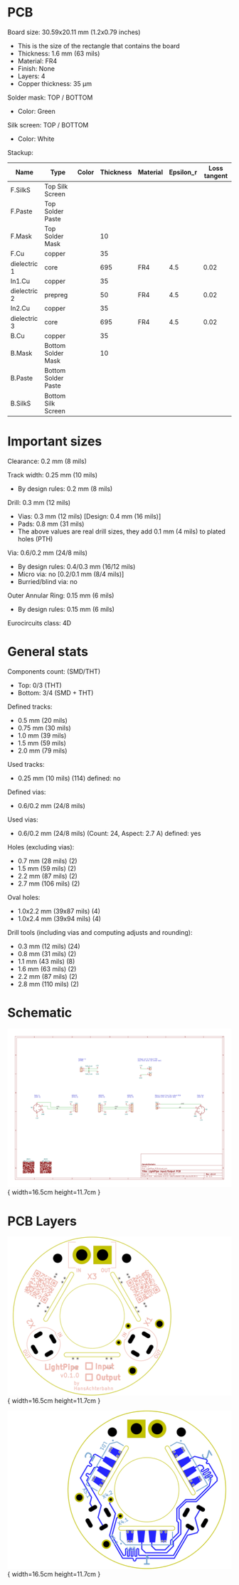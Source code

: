 # PCB

Board size: 30.59x20.11 mm (1.2x0.79 inches)

- This is the size of the rectangle that contains the board
- Thickness: 1.6 mm (63 mils)
- Material: FR4
- Finish: None
- Layers: 4
- Copper thickness: 35 µm

Solder mask: TOP / BOTTOM

- Color: Green

Silk screen: TOP / BOTTOM

- Color: White


Stackup:

| Name                 | Type                 | Color    | Thickness | Material        | Epsilon_r | Loss tangent |
|----------------------|----------------------|----------|-----------|-----------------|-----------|--------------|
| F.SilkS              | Top Silk Screen      |          |           |                 |           |              |
| F.Paste              | Top Solder Paste     |          |           |                 |           |              |
| F.Mask               | Top Solder Mask      |          |        10 |                 |           |              |
| F.Cu                 | copper               |          |        35 |                 |           |              |
| dielectric 1         | core                 |          |       695 | FR4             |       4.5 |         0.02 |
| In1.Cu               | copper               |          |        35 |                 |           |              |
| dielectric 2         | prepreg              |          |        50 | FR4             |       4.5 |         0.02 |
| In2.Cu               | copper               |          |        35 |                 |           |              |
| dielectric 3         | core                 |          |       695 | FR4             |       4.5 |         0.02 |
| B.Cu                 | copper               |          |        35 |                 |           |              |
| B.Mask               | Bottom Solder Mask   |          |        10 |                 |           |              |
| B.Paste              | Bottom Solder Paste  |          |           |                 |           |              |
| B.SilkS              | Bottom Silk Screen   |          |           |                 |           |              |

# Important sizes

Clearance: 0.2 mm (8 mils)

Track width: 0.25 mm (10 mils)

- By design rules: 0.2 mm (8 mils)

Drill: 0.3 mm (12 mils)

- Vias: 0.3 mm (12 mils) [Design: 0.4 mm (16 mils)]
- Pads: 0.8 mm (31 mils)
- The above values are real drill sizes, they add 0.1 mm (4 mils) to plated holes (PTH)

Via: 0.6/0.2 mm (24/8 mils)

- By design rules: 0.4/0.3 mm (16/12 mils)
- Micro via: no [0.2/0.1 mm (8/4 mils)]
- Burried/blind via: no

Outer Annular Ring: 0.15 mm (6 mils)

- By design rules: 0.15 mm (6 mils)

Eurocircuits class: 4D


# General stats

Components count: (SMD/THT)

- Top: 0/3 (THT)
- Bottom: 3/4 (SMD + THT)

Defined tracks:

- 0.5 mm (20 mils)
- 0.75 mm (30 mils)
- 1.0 mm (39 mils)
- 1.5 mm (59 mils)
- 2.0 mm (79 mils)

Used tracks:

- 0.25 mm (10 mils) (114) defined: no

Defined vias:

- 0.6/0.2 mm (24/8 mils)

Used vias:

- 0.6/0.2 mm (24/8 mils) (Count: 24, Aspect: 2.7 A) defined: yes

Holes (excluding vias):

- 0.7 mm (28 mils) (2)
- 1.5 mm (59 mils) (2)
- 2.2 mm (87 mils) (2)
- 2.7 mm (106 mils) (2)

Oval holes:

- 1.0x2.2 mm (39x87 mils) (4)
- 1.0x2.4 mm (39x94 mils) (4)

Drill tools (including vias and computing adjusts and rounding):

- 0.3 mm (12 mils) (24)
- 0.8 mm (31 mils) (2)
- 1.1 mm (43 mils) (8)
- 1.6 mm (63 mils) (2)
- 2.2 mm (87 mils) (2)
- 2.8 mm (110 mils) (2)


# Schematic

![Schematic in SVG format](../doc/schematic.svg){ width=16.5cm height=11.7cm }



# PCB Layers

![PCB Front copper](../pcb/board-assembly_page_01-_n.svg){ width=16.5cm height=11.7cm }

![PCB Bottom copper](../pcb/board-assembly_page_02-_n.svg){ width=16.5cm height=11.7cm }

